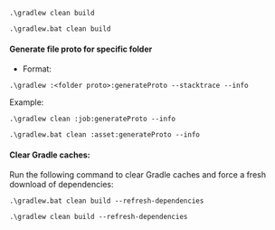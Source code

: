 ```
.\gradlew clean build
```

```
.\gradlew.bat clean build
```

#### Generate file proto for specific folder

- Format:

```
.\gradlew :<folder proto>:generateProto --stacktrace --info
```

Example:

```
.\gradlew clean :job:generateProto --info

.\gradlew.bat clean :asset:generateProto --info

```

#### Clear Gradle caches:
Run the following command to clear Gradle caches and force a fresh download of dependencies:
```
.\gradlew.bat clean build --refresh-dependencies

.\gradlew clean build --refresh-dependencies
```
